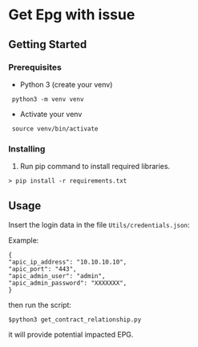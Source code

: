 # Get Epg with issue

## Getting Started

### Prerequisites

* Python 3 (create your venv)

```
 python3 -m venv venv
```
* Activate your venv

```
 source venv/bin/activate
```

### Installing
1. Run pip command to install required libraries.

```
> pip install -r requirements.txt
```

## Usage
Insert the login data in the file `Utils/credentials.json`:

Example:
```
{
"apic_ip_address": "10.10.10.10",
"apic_port": "443",
"apic_admin_user": "admin",
"apic_admin_password": "XXXXXXX",
}
```

then run the script:

```
$python3 get_contract_relationship.py
```

it will provide potential impacted EPG.
